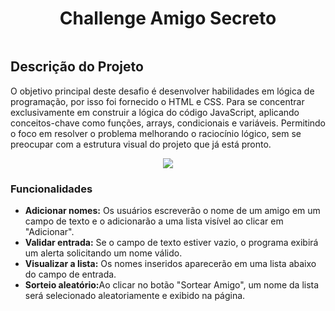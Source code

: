 <h1 align="center"> Challenge Amigo Secreto </h1>
<div  align="center" ><img src="https://github.com/user-attachments/assets/913ab3d7-ced8-4429-a763-1ee502008a0a"  alt=""></div>
<h2 > Descrição do Projeto </h2>
<p>O objetivo principal deste desafio é desenvolver habilidades em lógica de programação, por isso foi fornecido o HTML e CSS. Para se concentrar exclusivamente em construir a lógica do código JavaScript, aplicando conceitos-chave como funções, arrays, condicionais e variáveis. Permitindo o foco em resolver o problema melhorando o raciocínio lógico, sem se preocupar com a estrutura visual do projeto que já está pronto.</p>
<p align="center">
<img loading="lazy" src="https://github.com/user-attachments/assets/1f5b766f-10a9-4cb4-86f7-ecba3998863e"/></p>
<h3 > Funcionalidades </h3>
<p>
  <ul>
   <li><strong> Adicionar nomes:</strong> Os usuários escreverão o nome de um amigo em um campo de texto e o adicionarão a uma lista visível ao clicar em "Adicionar".</li>
<li><strong>Validar entrada:</strong> Se o campo de texto estiver vazio, o programa exibirá um alerta solicitando um nome válido.</li>
<li><strong>Visualizar a lista:</strong> Os nomes inseridos aparecerão em uma lista abaixo do campo de entrada.</li>
<li><strong>Sorteio aleatório:</strong>Ao clicar no botão "Sortear Amigo", um nome da lista será selecionado aleatoriamente e exibido na página.</p></li>
